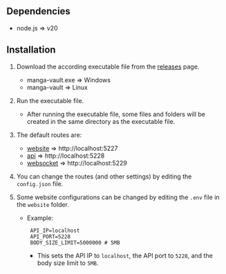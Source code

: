 ## Dependencies

- node.js => v20

## Installation

1. Download the according executable file from the [releases](https://github.com/SimaoMoreira5228/manga-vault/releases/latest) page.

   - manga-vault.exe => Windows
   - manga-vault => Linux

2. Run the executable file.

   - After running the executable file, some files and folders will be created in the same directory as the executable file.

3. The default routes are:

   - [website](http://localhost:5227) => http://localhost:5227
   - [api](http://localhost:5228) => http://localhost:5228
   - [websocket](http://localhost:5229) => http://localhost:5229

4. You can change the routes (and other settings) by editing the `config.json` file.

5. Some website configurations can be changed by editing the `.env` file in the `website` folder.
   - Example:
     ```env
      API_IP=localhost
      API_PORT=5228
      BODY_SIZE_LIMIT=5000000 # 5MB
     ```
     - This sets the API IP to `localhost`, the API port to `5228`, and the body size limit to `5MB`.
